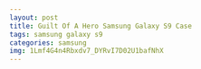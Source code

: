 ```yaml
---
layout: post
title: Guilt Of A Hero Samsung Galaxy S9 Case
tags: samsung galaxy s9
categories: samsung
img: 1Lmf4G4n4Rbxdv7_DYRvI7D02U1bafNhX
---
```

